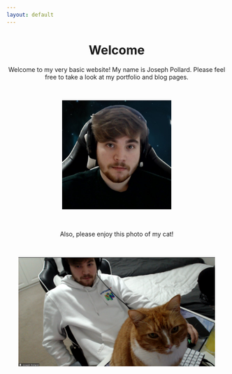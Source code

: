 ```yaml
---
layout: default
---
```

<center>

# Welcome

Welcome to my very basic website! My name is Joseph Pollard. Please feel free to take a look at my portfolio and blog pages.

&nbsp;


<img width="250" height="250" src="assets/images/me!.jpg">

&nbsp;

Also, please enjoy this photo of my cat!

&nbsp;

<img width="450" height="250" src="assets/images/Bertie6.png">
</center>
